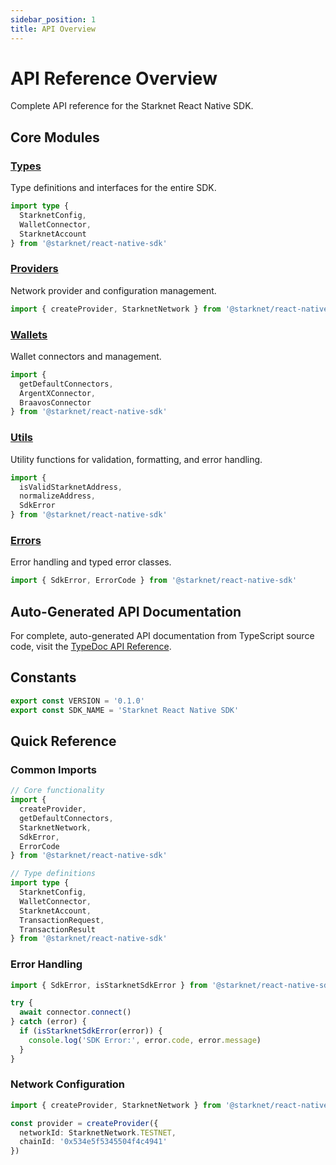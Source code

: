 ```yaml
---
sidebar_position: 1
title: API Overview
---
```


# API Reference Overview

Complete API reference for the Starknet React Native SDK.

## Core Modules

### [Types](./types)
Type definitions and interfaces for the entire SDK.

```typescript
import type { 
  StarknetConfig, 
  WalletConnector, 
  StarknetAccount 
} from '@starknet/react-native-sdk'
```

### [Providers](./providers)
Network provider and configuration management.

```typescript
import { createProvider, StarknetNetwork } from '@starknet/react-native-sdk'
```

### [Wallets](./wallets)
Wallet connectors and management.

```typescript
import { 
  getDefaultConnectors, 
  ArgentXConnector, 
  BraavosConnector 
} from '@starknet/react-native-sdk'
```

### [Utils](./utils)
Utility functions for validation, formatting, and error handling.

```typescript
import { 
  isValidStarknetAddress, 
  normalizeAddress, 
  SdkError 
} from '@starknet/react-native-sdk'
```

### [Errors](./errors)
Error handling and typed error classes.

```typescript
import { SdkError, ErrorCode } from '@starknet/react-native-sdk'
```

## Auto-Generated API Documentation

For complete, auto-generated API documentation from TypeScript source code, visit the [TypeDoc API Reference](/api/).

## Constants

```typescript
export const VERSION = '0.1.0'
export const SDK_NAME = 'Starknet React Native SDK'
```

## Quick Reference

### Common Imports

```typescript
// Core functionality
import {
  createProvider,
  getDefaultConnectors,
  StarknetNetwork,
  SdkError,
  ErrorCode
} from '@starknet/react-native-sdk'

// Type definitions
import type {
  StarknetConfig,
  WalletConnector,
  StarknetAccount,
  TransactionRequest,
  TransactionResult
} from '@starknet/react-native-sdk'
```

### Error Handling

```typescript
import { SdkError, isStarknetSdkError } from '@starknet/react-native-sdk'

try {
  await connector.connect()
} catch (error) {
  if (isStarknetSdkError(error)) {
    console.log('SDK Error:', error.code, error.message)
  }
}
```

### Network Configuration

```typescript
import { createProvider, StarknetNetwork } from '@starknet/react-native-sdk'

const provider = createProvider({
  networkId: StarknetNetwork.TESTNET,
  chainId: '0x534e5f5345504f4c4941'
})
``` 